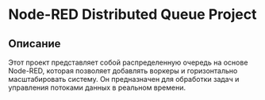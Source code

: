# Node-RED Distributed Queue Project

## Описание
Этот проект представляет собой распределенную очередь на основе Node-RED, которая позволяет добавлять воркеры и горизонтально масштабировать систему. Он предназначен для обработки задач и управления потоками данных в реальном времени.
